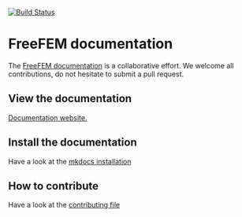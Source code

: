 [![Build Status](https://travis-ci.org/FreeFem/FreeFem-doc.svg?branch=master)](https://travis-ci.org/FreeFem/FreeFem-doc)

# FreeFEM documentation

The [FreeFEM documentation](https://freefem.org/) is a collaborative effort. We welcome all contributions, do not hesitate to submit a pull request.

## View the documentation
<a href="https://doc.freefem.org" target="_blank">Documentation website.</a>

## Install the documentation
Have a look at the [mkdocs installation](MkDocs.md)

## How to contribute
Have a look at the [contributing file](CONTRIBUTING.md)
